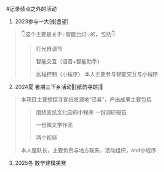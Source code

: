 #记录绩点之外的活动
1. 2023参与一大创[盏望]
>👇这个主要是关于💡智能台灯💡的，包括👇
>> 灯光自调节
>>
>> 智能交互（语音+智能助手）
>>
>> 远程控制（小程序）
>本人主要参与智能交互与小程序
2. 2024夏 暑期三下乡活动📜[纸韵寻踪]📜
>本项目主要想探寻宣纸发源地“泾县”，产出成果主要包括
>>围绕宣纸文化园的小程序
>> 一份调研报告
>> 
>> 一份微文学作品
>> 
>> 两个视频
>> 
>本人是队长，主要负责与地方联系，活动组织，and小程序
3. 2025冬 数学建模美赛
